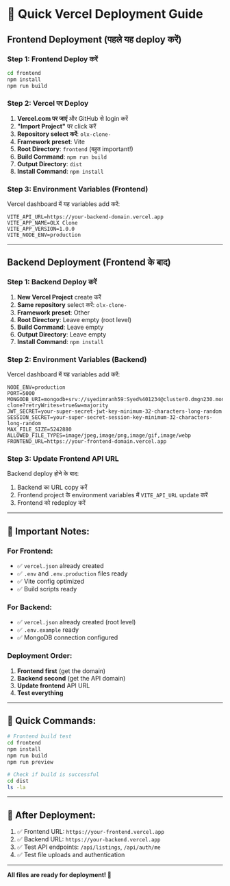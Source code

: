 # 🚀 Quick Vercel Deployment Guide

## Frontend Deployment (पहले यह deploy करें)

### Step 1: Frontend Deploy करें
```bash
cd frontend
npm install
npm run build
```

### Step 2: Vercel पर Deploy
1. **Vercel.com पर जाएं** और GitHub से login करें
2. **"Import Project"** पर click करें
3. **Repository select करें**: `olx-clone-`
4. **Framework preset**: Vite
5. **Root Directory**: `frontend` (बहुत important!)
6. **Build Command**: `npm run build`
7. **Output Directory**: `dist`
8. **Install Command**: `npm install`

### Step 3: Environment Variables (Frontend)
Vercel dashboard में यह variables add करें:
```
VITE_API_URL=https://your-backend-domain.vercel.app
VITE_APP_NAME=OLX Clone
VITE_APP_VERSION=1.0.0
VITE_NODE_ENV=production
```

---

## Backend Deployment (Frontend के बाद)

### Step 1: Backend Deploy करें
1. **New Vercel Project** create करें
2. **Same repository** select करें: `olx-clone-`
3. **Framework preset**: Other
4. **Root Directory**: Leave empty (root level)
5. **Build Command**: Leave empty
6. **Output Directory**: Leave empty
7. **Install Command**: `npm install`

### Step 2: Environment Variables (Backend)
Vercel dashboard में यह variables add करें:
```
NODE_ENV=production
PORT=5000
MONGODB_URI=mongodb+srv://syedimranh59:Syed%401234@cluster0.dmgn230.mongodb.net/olx-clone?retryWrites=true&w=majority
JWT_SECRET=your-super-secret-jwt-key-minimum-32-characters-long-random
SESSION_SECRET=your-super-secret-session-key-minimum-32-characters-long-random
MAX_FILE_SIZE=5242880
ALLOWED_FILE_TYPES=image/jpeg,image/png,image/gif,image/webp
FRONTEND_URL=https://your-frontend-domain.vercel.app
```

### Step 3: Update Frontend API URL
Backend deploy होने के बाद:
1. Backend का URL copy करें
2. Frontend project के environment variables में `VITE_API_URL` update करें
3. Frontend को redeploy करें

---

## 📝 Important Notes:

### For Frontend:
- ✅ `vercel.json` already created
- ✅ `.env` and `.env.production` files ready
- ✅ Vite config optimized
- ✅ Build scripts ready

### For Backend:
- ✅ `vercel.json` already created (root level)
- ✅ `.env.example` ready
- ✅ MongoDB connection configured

### Deployment Order:
1. **Frontend first** (get the domain)
2. **Backend second** (get the API domain)
3. **Update frontend** API URL
4. **Test everything**

---

## 🔧 Quick Commands:

```bash
# Frontend build test
cd frontend
npm install
npm run build
npm run preview

# Check if build is successful
cd dist
ls -la
```

---

## 🎯 After Deployment:

1. ✅ Frontend URL: `https://your-frontend.vercel.app`
2. ✅ Backend URL: `https://your-backend.vercel.app`
3. ✅ Test API endpoints: `/api/listings`, `/api/auth/me`
4. ✅ Test file uploads and authentication

---

**All files are ready for deployment! 🎉**
